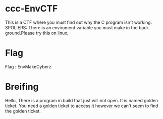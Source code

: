 # ccc-EnvCTF

This is a CTF where you must find out why the C program isn't working. SPOLIERS: There is an enviroment variable you must make in the back ground.Please try this on linux.

# Flag

Flag : EnvMakeCyberz

# Breifing 

Hello, There is a program in build that just will not open. It is named golden ticket. You need a golden ticket to access it however we can't seem to find the golden ticket. 

